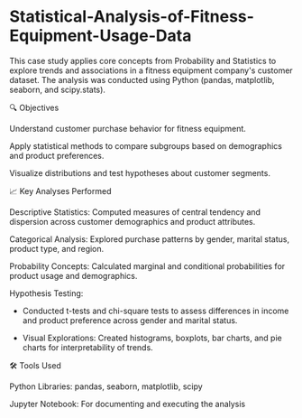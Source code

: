 # Statistical-Analysis-of-Fitness-Equipment-Usage-Data

This case study applies core concepts from Probability and Statistics to explore trends and associations in a fitness equipment company's customer dataset. The analysis was conducted using Python (pandas, matplotlib, seaborn, and scipy.stats).

🔍 Objectives

Understand customer purchase behavior for fitness equipment.

Apply statistical methods to compare subgroups based on demographics and product preferences.

Visualize distributions and test hypotheses about customer segments.

📈 Key Analyses Performed

Descriptive Statistics: Computed measures of central tendency and dispersion across customer demographics and product attributes.

Categorical Analysis: Explored purchase patterns by gender, marital status, product type, and region.

Probability Concepts: Calculated marginal and conditional probabilities for product usage and demographics.

Hypothesis Testing:

- Conducted t-tests and chi-square tests to assess differences in income and product preference across gender and marital status.

- Visual Explorations: Created histograms, boxplots, bar charts, and pie charts for interpretability of trends.

🛠️ Tools Used

Python Libraries: pandas, seaborn, matplotlib, scipy

Jupyter Notebook: For documenting and executing the analysis

